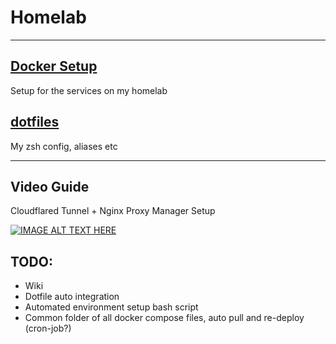 # Homelab

---

## [Docker Setup](./docker-compose.yml)
Setup for the services on my homelab  

## [dotfiles](./.config)
My zsh config, aliases etc

---

## Video Guide

Cloudflared Tunnel + Nginx Proxy Manager Setup

[![IMAGE ALT TEXT HERE](https://img.youtube.com/vi/Udc6HeOqxCY/0.jpg)](https://www.youtube.com/watch?v=Udc6HeOqxCY&ab_channel=AbhinavKM)

## TODO:

* Wiki
* Dotfile auto integration
* Automated environment setup bash script
* Common folder of all docker compose files, auto pull and re-deploy (cron-job?)